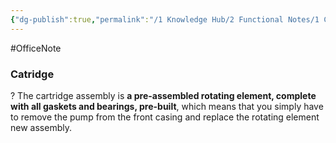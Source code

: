 ```yaml
---
{"dg-publish":true,"permalink":"/1 Knowledge Hub/2 Functional Notes/1 Career Notes/2 General Technical Notes/2 Power Plant Systems/Machinery/Catridge/","noteIcon":""}
---
```


#OfficeNote
### Catridge
?
The cartridge assembly is **a pre-assembled rotating element, complete with all gaskets and bearings, pre-built**, which means that you simply have to remove the pump from the front casing and replace the rotating element new assembly.
<!--SR:!2024-07-06,3,250-->